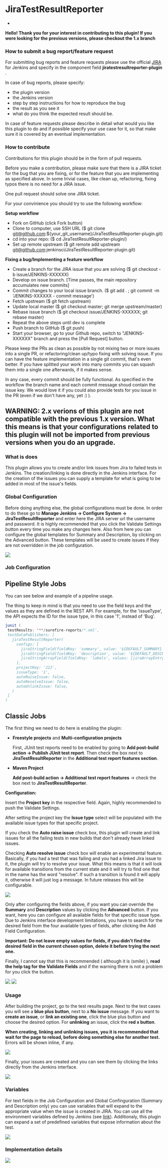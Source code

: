 JiraTestResultReporter
======================
*
**Hello! Thank you for your interest in contributing to this plugin! If you were looking for the previous versions, please checkout the 1.x branch**

### How to submit a bug report/feature request
For submitting bug reports and feature requests please use the official [JIRA](https://issues.jenkins-ci.org) for Jenkins and specify in the component field **jiratestresultreporter-plugin** .

In case of bug reports, please specify:
* the plugin version
* the Jenkins version
* step by step instructions for how to reproduce the bug
* the result as you see it
* what do you think the expected result should be.

In case of feature requests please describe in detail what would you like this plugin to do and if possible specify your use case for it, so that make sure it is covered by an eventual implementation.

### How to contribute

Contributions for this plugin should be in the form of pull requests.

Before you make a contribution, please make sure that there is a JIRA ticket for the bug that you are fixing, or for the feature that you are implementing as specified above. In some trivial cases, like clean up, refactoring, fixing typos there is no need for a JIRA issue.

One pull request should solve one JIRA ticket. 

For your convinience you should try to use the following workflow:

**Setup workflow**
* Fork on GitHub (click Fork button)
* Clone to computer, use SSH URL ($ git clone git@github.com:${your_git_username}/JiraTestResultReporter-plugin.git)
* cd into your repo: ($ cd JiraTestResultReporter-plugin/)
* Set up remote upstream ($ git remote add upstream git@github.com:jenkinsci/JiraTestResultReporter-plugin.git)

**Fixing a bug/Implementing a feature workflow**
* Create a branch for the JIRA issue that you are solving ($ git checkout -b issue/JENKINS-XXXXXX)
* Develop on issue branch. [Time passes, the main repository accumulates new commits]
* Commit changes to your local issue branch. ($ git add . ; git commit -m 'JENKINS-XXXXXX - commit message')
* Fetch upstream ($ git fetch upstream)
* Update local master ($ git checkout master; git merge upstream/master)
* Rebase issue branch ($ git checkout issue/JENKINS-XXXXXX; git rebase master)
* Repeat the above steps until dev is complete
* Push branch to GitHub ($ git push)
* Start your browser, go to your Github repo, switch to "JENKINS-XXXXXX" branch and press the [Pull Request] button.

Please keep the PRs as clean as possible by not mixing two or more issues into a single PR, or refactoring/clean up/typo fixing with solving issue. 
If you can have the feature implementation in a single git commit, that's even better.
If you have splitted your work into many commits you can squash them into a single one afterwards, if it makes sense. 

In any case, every commit should be fully functional. As specified in the workflow the branch name and each commit message shoud contain the issue key. We would love it if you could also provide tests for you issue in the PR (even if we don't have any, yet :) ).

## WARNING: 2.x verions of this plugin are not compatible with the previous 1.x version. What this means is that your configurations related to this plugin will not be imported from previous versions when you do an upgrade.

### What is does
This plugin allows you to create and/or link issues from Jira to failed tests in Jenkins. The creation/linking is done directly in the Jenkins interface. For the creation of the issues you can supply a template for what is going to be added in most of the issue's fields. 

### Global Configuration
Before doing anything else, the global configurations must be done.
In order to do these go to **Manage Jenkins -> Configure System -> JiraTestResultReporter** and enter here the JIRA server url the username and password. It is highly recommended that you click the Validate Settings button every time you make any changes here.
Also from here you can configure the global templates for Summary and Description, by clicking on the Advanced button. These templates will be used to create issues if they are not overridden in the job configuration.

![](img/global-config.png)

### Job Configuration

## Pipeline Style Jobs

You can see below and example of a pipeline usage.

The thing to keep in mind is that you need to use the field keys and the values as they are defined in the REST API. For example, for the 'issueType', the API expects the ID for the issue type, in this case '1', instead of 'Bug'.

```java
junit (
 testResults: '**/surefire-reports/*.xml',
 testDataPublishers: [
   jiraTestResultReporter(
     configs: [
       jiraStringField(fieldKey: 'summary', value: '${DEFAULT_SUMMARY}'),
       jiraStringField(fieldKey: 'description', value: '${DEFAULT_DESCRIPTION}'),
       jiraStringArrayField(fieldKey: 'labels', values: [jiraArrayEntry(value: 'Jenkins'), jiraArrayEntry(value:'Integration')])
     ],
     projectKey: 'J2J',
     issueType: '1',
     autoRaiseIssue: false,
     autoResolveIssue: false,
     autoUnlinkIssue: false,
   )
 ]
)
```


## Classic Jobs 

The first thing we need to do here is enabling the plugin:
 * **Freestyle projects** and **Multi-configuration projects**

     First, JUnit test reports need to be enabled by going to **Add post-build action -> Publish JUnit test report**. Then check the box next to **JiraTestResultReporter** in the **Additional test report features section**.

 * **Maven Project**

     **Add post-build action -> Additional test report features** -> check the box next to **JiraTestResultReporter**.

**Configuration:**

Insert the **Project key** in the respective field. Again, highly recommended to push the Validate Settings.

After setting the project key the **Issue type** select will be populated with the available issue types for that specific project.

If you check the **Auto raise issue** check box, this plugin will create and link issues for all the failing tests in new builds that don't already have linked issues.

Checking **Auto resolve issue** check box will enable an experimental feature. Basically, if you had a test that was failing and you had a linked Jira issue to it, the plugin will try to resolve your issue. What this means is that it will look for available transitions from the current state and it will try to find one that in the name has the word "resolve". If such a transition is found it will apply it, otherwise it will just log a message. In future releases this will be configurable.

![](img/job-config1.png)

Only after configuring the fields above, if you want you can override the **Summary** and **Description** values by clicking the **Advanced** button. 
If you want, here you can configure all available fields for that specific issue type. Due to Jenkins interface development limitations, you have to search for the desired field from the four available types of fields, after clicking the Add Field Configuration.

**Important: Do not leave empty values for fields, if you didn't find the desired field in the current chosen option, delete it before trying the next one.**

Finally, I cannot say that this is recommended ( although it is (smile) ), **read the help tag for the Validate Fields** and if the warning there is not a problem for you click the button.

![](img/job-config2.png)
![](img/job-config3.png)

### Usage
After building the project, go to the test results page. Next to the test cases you will see a **blue plus button**, next to a **No issue** message. If you want to **create an issue**, or **link an existing one**, click the blue plus button and choose the desired option. For **unlinking** an issue, click the **red x button**.

**When creating, linking and unlinking issues, you it is recommended that wait for the page to reload, before doing something else for another test.** Errors will be shown inline, if any.

![](img/test-interface.png)

Finally, your issues are created and you can see them by clicking the links directly from the Jenkins interface.


![](img/jira-issue.png)


### Variables
For text fields in the Job Configuration and Global Confinguration (Summary and Description only) you can use variables that will expand to the appropriate value when the issue is created in JIRA. You can use all the environment variables defined by Jenkins (see [link](https://wiki.jenkins-ci.org/display/JENKINS/Building+a+software+project)). Additionaly, this plugin can expand a set of predefined variables that expose information about the test.

![](img/variables.png)

### Implementation details

![](img/hashmaps.jpg)
